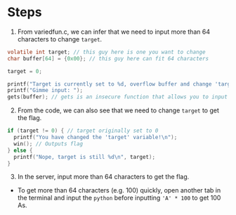 # Steps
1. From variedfun.c, we can infer that we need to input more than 64 characters to change `target`.
```c
volatile int target; // this guy here is one you want to change
char buffer[64] = {0x00}; // this guy here can fit 64 characters

target = 0;

printf("Target is currently set to %d, overflow buffer and change 'target'!\n", target);
printf("Gimme input: ");
gets(buffer); // gets is an insecure function that allows you to input as many characters as you want to buffer.
```
2. From the code, we can also see that we need to change `target` to get the flag.
```c
if (target != 0) { // target originally set to 0
  printf("You have changed the 'target' variable!\n");
  win(); // Outputs flag
} else {
  printf("Nope, target is still %d\n", target);
}
```
3. In the server, input more than 64 characters to get the flag.
  - To get more than 64 characters (e.g. 100) quickly, open another tab in the terminal and input the `python` before inputting `'A' * 100` to get 100 As.
    
